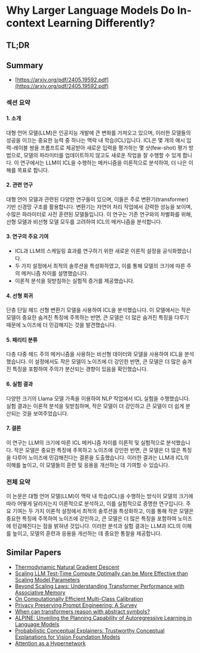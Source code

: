 # Why Larger Language Models Do In-context Learning Differently?
## TL;DR
## Summary
- [https://arxiv.org/pdf/2405.19592.pdf](https://arxiv.org/pdf/2405.19592.pdf)

### 섹션 요약

#### 1. 소개
대형 언어 모델(LLM)은 인공지능 개발에 큰 변화를 가져오고 있으며, 이러한 모델들의 성공을 이끄는 중요한 능력 중 하나는 맥락 내 학습(ICL)입니다. ICL은 몇 개의 예시 입력-레이블 쌍을 프롬프트로 제공받아 새로운 입력을 평가하는 몇 샷(few-shot) 평가 방법으로, 모델의 파라미터를 업데이트하지 않고도 새로운 작업을 잘 수행할 수 있게 합니다. 이 연구에서는 LLM이 ICL을 수행하는 메커니즘을 이론적으로 분석하여, 더 나은 이해를 목표로 합니다.

#### 2. 관련 연구
대형 언어 모델과 관련된 다양한 연구들이 있으며, 이들은 주로 변환기(transformer) 기반 신경망 구조를 활용합니다. 변환기는 자연어 처리 작업에서 강력한 성능을 보이며, 수많은 파라미터로 사전 훈련된 모델들입니다. 이 연구는 기존 연구와의 차별화를 위해, 선형 모델과 비선형 모델 모두를 고려하여 ICL의 메커니즘을 분석합니다.

#### 3. 연구의 주요 기여
- ICL과 LLM의 스케일링 효과를 연구하기 위한 새로운 이론적 설정을 공식화했습니다.
- 두 가지 설정에서 최적의 솔루션을 특성화하였고, 이를 통해 모델의 크기에 따른 주의 메커니즘 차이를 설명했습니다.
- 이론적 분석을 뒷받침하는 실험적 증거를 제공했습니다.

#### 4. 선형 회귀
단층 단일 헤드 선형 변환기 모델을 사용하여 ICL을 분석했습니다. 이 모델에서는 작은 모델이 중요한 숨겨진 특징에 주목하는 반면, 큰 모델은 더 많은 숨겨진 특징을 다루기 때문에 노이즈에 더 민감해지는 것을 발견했습니다.

#### 5. 패리티 분류
다층 다중 헤드 주의 메커니즘을 사용하는 비선형 데이터와 모델을 사용하여 ICL을 분석했습니다. 이 설정에서도 작은 모델이 노이즈에 더 강인한 반면, 큰 모델은 더 많은 숨겨진 특징을 포함하여 주의가 분산되는 경향이 있음을 확인했습니다.

#### 6. 실험 결과
다양한 크기의 Llama 모델 가족을 이용하여 NLP 작업에서 ICL 실험을 수행했습니다. 실험 결과는 이론적 분석을 뒷받침하며, 작은 모델이 더 강인하고 큰 모델이 더 쉽게 분산되는 것을 보여주었습니다.

#### 7. 결론
이 연구는 LLM의 크기에 따른 ICL 메커니즘 차이를 이론적 및 실험적으로 분석했습니다. 작은 모델은 중요한 특징에 주목하고 노이즈에 강인한 반면, 큰 모델은 더 많은 특징을 다루어 노이즈에 민감해진다는 결론을 도출했습니다. 이러한 결과는 LLM과 ICL의 이해를 높이고, 이 모델들의 훈련 및 응용을 개선하는 데 기여할 수 있습니다.

### 전체 요약
이 논문은 대형 언어 모델(LLM)이 맥락 내 학습(ICL)을 수행하는 방식이 모델의 크기에 따라 어떻게 달라지는지 이론적으로 분석하고, 이를 실험적으로 증명한 연구입니다. 주요 기여는 두 가지 이론적 설정에서 최적의 솔루션을 특성화하고, 이를 통해 작은 모델은 중요한 특징에 주목하여 노이즈에 강인하고, 큰 모델은 더 많은 특징을 포함하여 노이즈에 민감해진다는 점을 밝혀낸 것입니다. 이러한 분석과 실험 결과는 LLM과 ICL의 이해를 높이고, 모델의 훈련과 응용을 개선하는 데 중요한 통찰을 제공합니다.

## Similar Papers
- [Thermodynamic Natural Gradient Descent](2405.13817.md)
- [Scaling LLM Test-Time Compute Optimally can be More Effective than Scaling Model Parameters](2408.03314.md)
- [Beyond Scaling Laws: Understanding Transformer Performance with Associative Memory](2405.08707.md)
- [On Computationally Efficient Multi-Class Calibration](2402.07821.md)
- [Privacy Preserving Prompt Engineering: A Survey](2404.06001.md)
- [When can transformers reason with abstract symbols?](2310.09753.md)
- [ALPINE: Unveiling the Planning Capability of Autoregressive Learning in Language Models](2405.09220.md)
- [Probabilistic Conceptual Explainers: Trustworthy Conceptual Explanations for Vision Foundation Models](2406.12649.md)
- [Attention as a Hypernetwork](2406.05816.md)
